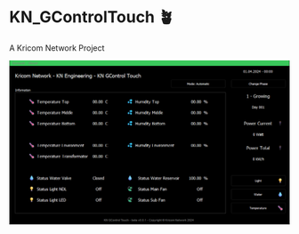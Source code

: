 # KN_GControlTouch 🪴
A Kricom Network Project

![KN_GControlTouch Preview](https://github.com/Eveneo/KN_GControlTouch/blob/main/KN_GControl_Touch_Preview_beta_v0_0_1.png)
